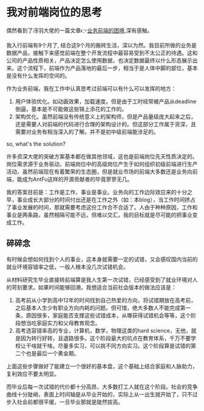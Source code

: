# 我对前端岗位的思考
偶然看到了冴羽大佬的一篇文章:point_right:[业务前端的困境](https://github.com/mqyqingfeng/Blog/issues/172),深有感触。

我入行前端有9个月了, 结合这9个月的搬砖生活，深以为然。我目前所做的业务是数据产品，接触下来感觉前端在整个开发流程中最容易受到不太公正的待遇。这和公司的产品性质相关，产品决定怎么使用数据，也决定数据最终以什么形态展示出来。这个流程下，前端作为产品落地的最后一步，相当于是人体中脚的部位，基本是没有什么发挥的空间的。

作为业务前端，我在工作中认真思考过前端可以有什么可以发挥的地方：
1. 用户体验优化。如动画效果，加载速度。但是由于工时经常被产品从deadline倒逼，基本是不可能做这些锦上添花的工作的。
2. 架构优化。虽然前端没有传统意义上的架构师，但是产品量级庞大起来之后，还是需要人对前端的代码进行合理的架构设计的。但这部分工作属于资深，且需要对业务有相当深入的了解。并不是初中级前端能涉足的。

so, what's the solution?

许多资深大佬的突破方案基本都在做其他领域，这也是前端岗位先天性质决定的。岗位需求源于业务驱动，前端岗位中的高级岗位产生于如何组织初级前端进行生产活动，虽然前端现在有着繁荣的生态圈，但是就业市场的前端大多数还是业务向前端，能成为AntFu这样的开源贡献者的毕竟寥寥无几。

我的答案目前是：工作是工作，事业是事业。业务向的工作边际效应来的十分之早，事业成长大部分的时间付出还是在工作之外（如：本blog），当工作时间挤占了事业发展的时间，那就需要考虑这份工作合不合适了。人由于种种原因，工作和事业是两条路，虽然相隔可能不远，但难以交汇。我的目标就是尽可能的把事业变成工作。

## 碎碎念
有时候会想如何找到个人的事业，这本身就需要一定的试错，又会感叹国内当前的就业环境容错率之低，一般人根本没几次试错机会。

从材料研究生毕业直接转前端算是我人生第一次试错，已经感受到了就业环境对人的苛刻要求。如果时间能够回溯，我想适合当前社会版本的做法应该是：
1. 高考前从小学到高中12年的时间找到自己热爱的方向，将试错期放在高考前，之后基本人生少有职业方向内耗的问题。但可惜，绝大多数人不能完成第一条，原因很多，家庭能否支撑这些试错成本，从哪获得试错机会等等，这个阶段想当吃家庭实力和父母教育观念。
2. 高考选容错率高的专业，计算机，数学，物理这类的hard science，无他，就是因为转行好转，且退路很多。这个阶段最大的坑点在教育体系，千万不要学校让干啥就干啥。尽量多实习，可以挑不同方向实习。这个阶段算是试错的第二个也是最后一个黄金期。

上面这些步骤做好了能建立一个很好的基本盘，这个基础上结合家庭和人脉助力，复利效应不要太明显。

而毕业后每一次试错的代价都十分高昂，大多数打工人就在这个阶段。社会的竞争曲线十分陡峭，表面上时间轴是从毕业开始的，实际上从一出生就开始了，只不过步入社会前都很平缓，一旦毕业那就是陡然拔高。
